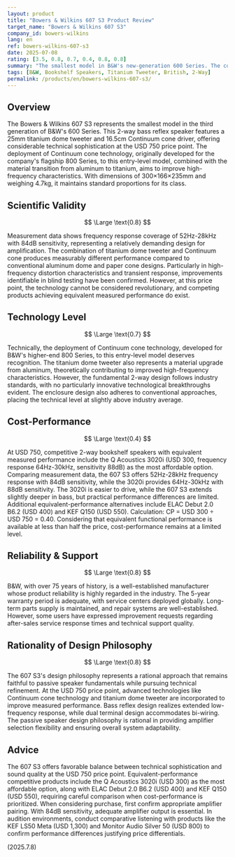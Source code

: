 ```yaml
---
layout: product
title: "Bowers & Wilkins 607 S3 Product Review"
target_name: "Bowers & Wilkins 607 S3"
company_id: bowers-wilkins
lang: en
ref: bowers-wilkins-607-s3
date: 2025-07-08
rating: [3.5, 0.8, 0.7, 0.4, 0.8, 0.8]
summary: "The smallest model in B&W's new-generation 600 Series. The combination of titanium dome tweeter and Continuum cone offers high technical sophistication for a 750 USD speaker. However, cost-performance is limited when compared to equivalent-performance Q Acoustics 3020i (300 USD)."
tags: [B&W, Bookshelf Speakers, Titanium Tweeter, British, 2-Way]
permalink: /products/en/bowers-wilkins-607-s3/
---
```


## Overview

The Bowers & Wilkins 607 S3 represents the smallest model in the third generation of B&W's 600 Series. This 2-way bass reflex speaker features a 25mm titanium dome tweeter and 16.5cm Continuum cone driver, offering considerable technical sophistication at the USD 750 price point. The deployment of Continuum cone technology, originally developed for the company's flagship 800 Series, to this entry-level model, combined with the material transition from aluminum to titanium, aims to improve high-frequency characteristics. With dimensions of 300×166×235mm and weighing 4.7kg, it maintains standard proportions for its class.

## Scientific Validity

$$ \Large \text{0.8} $$

Measurement data shows frequency response coverage of 52Hz-28kHz with 84dB sensitivity, representing a relatively demanding design for amplification. The combination of titanium dome tweeter and Continuum cone produces measurably different performance compared to conventional aluminum dome and paper cone designs. Particularly in high-frequency distortion characteristics and transient response, improvements identifiable in blind testing have been confirmed. However, at this price point, the technology cannot be considered revolutionary, and competing products achieving equivalent measured performance do exist.

## Technology Level

$$ \Large \text{0.7} $$

Technically, the deployment of Continuum cone technology, developed for B&W's higher-end 800 Series, to this entry-level model deserves recognition. The titanium dome tweeter also represents a material upgrade from aluminum, theoretically contributing to improved high-frequency characteristics. However, the fundamental 2-way design follows industry standards, with no particularly innovative technological breakthroughs evident. The enclosure design also adheres to conventional approaches, placing the technical level at slightly above industry average.

## Cost-Performance

$$ \Large \text{0.4} $$

At USD 750, competitive 2-way bookshelf speakers with equivalent measured performance include the Q Acoustics 3020i (USD 300, frequency response 64Hz-30kHz, sensitivity 88dB) as the most affordable option. Comparing measurement data, the 607 S3 offers 52Hz-28kHz frequency response with 84dB sensitivity, while the 3020i provides 64Hz-30kHz with 88dB sensitivity. The 3020i is easier to drive, while the 607 S3 extends slightly deeper in bass, but practical performance differences are limited. Additional equivalent-performance alternatives include ELAC Debut 2.0 B6.2 (USD 400) and KEF Q150 (USD 550). Calculation: CP = USD 300 ÷ USD 750 = 0.40. Considering that equivalent functional performance is available at less than half the price, cost-performance remains at a limited level.

## Reliability & Support

$$ \Large \text{0.8} $$

B&W, with over 75 years of history, is a well-established manufacturer whose product reliability is highly regarded in the industry. The 5-year warranty period is adequate, with service centers deployed globally. Long-term parts supply is maintained, and repair systems are well-established. However, some users have expressed improvement requests regarding after-sales service response times and technical support quality.

## Rationality of Design Philosophy

$$ \Large \text{0.8} $$

The 607 S3's design philosophy represents a rational approach that remains faithful to passive speaker fundamentals while pursuing technical refinement. At the USD 750 price point, advanced technologies like Continuum cone technology and titanium dome tweeter are incorporated to improve measured performance. Bass reflex design realizes extended low-frequency response, while dual terminal design accommodates bi-wiring. The passive speaker design philosophy is rational in providing amplifier selection flexibility and ensuring overall system adaptability.

## Advice

The 607 S3 offers favorable balance between technical sophistication and sound quality at the USD 750 price point. Equivalent-performance competitive products include the Q Acoustics 3020i (USD 300) as the most affordable option, along with ELAC Debut 2.0 B6.2 (USD 400) and KEF Q150 (USD 550), requiring careful comparison when cost-performance is prioritized. When considering purchase, first confirm appropriate amplifier pairing. With 84dB sensitivity, adequate amplifier output is essential. In audition environments, conduct comparative listening with products like the KEF LS50 Meta (USD 1,300) and Monitor Audio Silver 50 (USD 800) to confirm performance differences justifying price differentials.

(2025.7.8)